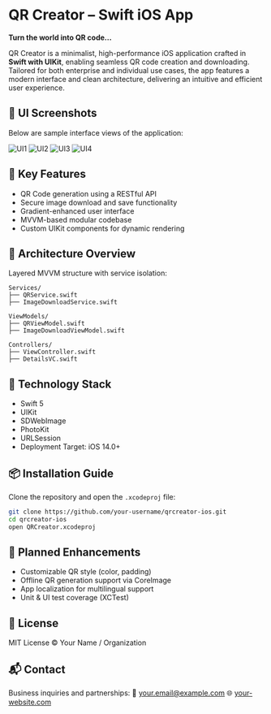 # QR Creator – Swift iOS App

**Turn the world into QR code...**

QR Creator is a minimalist, high-performance iOS application crafted in **Swift with UIKit**, enabling seamless QR code creation and downloading.
Tailored for both enterprise and individual use cases, the app features a modern interface and clean architecture, delivering an intuitive and efficient user experience.

## 📸 UI Screenshots

Below are sample interface views of the application:

![UI1](assets/ui/1.png)
![UI2](assets/ui/2.png)
![UI3](assets/ui/3.png)
![UI4](assets/ui/4.png)

## 🚀 Key Features

- QR Code generation using a RESTful API
- Secure image download and save functionality
- Gradient-enhanced user interface
- MVVM-based modular codebase
- Custom UIKit components for dynamic rendering

## 🧱 Architecture Overview

Layered MVVM structure with service isolation:

```
Services/
├── QRService.swift
├── ImageDownloadService.swift

ViewModels/
├── QRViewModel.swift
├── ImageDownloadViewModel.swift

Controllers/
├── ViewController.swift
├── DetailsVC.swift
```

## 📱 Technology Stack

- Swift 5
- UIKit
- SDWebImage
- PhotoKit
- URLSession
- Deployment Target: iOS 14.0+

## 📦 Installation Guide

Clone the repository and open the `.xcodeproj` file:

```bash
git clone https://github.com/your-username/qrcreator-ios.git
cd qrcreator-ios
open QRCreator.xcodeproj
```

## 🧠 Planned Enhancements

- Customizable QR style (color, padding)
- Offline QR generation support via CoreImage
- App localization for multilingual support
- Unit & UI test coverage (XCTest)

## 📄 License

MIT License © Your Name / Organization

## 📬 Contact

Business inquiries and partnerships:
📧 your.email@example.com
🌐 [your-website.com](https://your-website.com)
